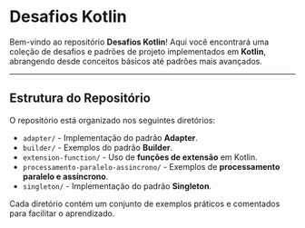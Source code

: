 # Desafios Kotlin

Bem-vindo ao repositório **Desafios Kotlin**! Aqui você encontrará uma coleção de desafios e padrões de projeto implementados em **Kotlin**, abrangendo desde conceitos básicos até padrões mais avançados.

---

## Estrutura do Repositório

O repositório está organizado nos seguintes diretórios:

- `adapter/` - Implementação do padrão **Adapter**.
- `builder/` - Exemplos do padrão **Builder**.
- `extension-function/` - Uso de **funções de extensão** em Kotlin.
- `processamento-paralelo-assincrono/` - Exemplos de **processamento paralelo e assíncrono**.
- `singleton/` - Implementação do padrão **Singleton**.

Cada diretório contém um conjunto de exemplos práticos e comentados para facilitar o aprendizado.



